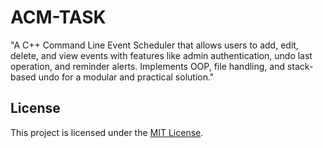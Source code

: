 # ACM-TASK
"A C++ Command Line Event Scheduler that allows users to add, edit, delete, and view events with features like admin authentication, undo last operation, and reminder alerts. Implements OOP, file handling, and stack-based undo for a modular and practical solution."

## License
This project is licensed under the [MIT License](./LICENSE).
